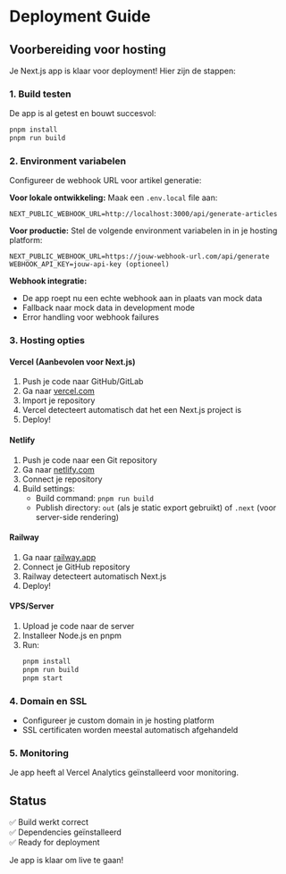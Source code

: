 # Deployment Guide

## Voorbereiding voor hosting

Je Next.js app is klaar voor deployment! Hier zijn de stappen:

### 1. Build testen
De app is al getest en bouwt succesvol:
```bash
pnpm install
pnpm run build
```

### 2. Environment variabelen
Configureer de webhook URL voor artikel generatie:

**Voor lokale ontwikkeling:**
Maak een `.env.local` file aan:
```
NEXT_PUBLIC_WEBHOOK_URL=http://localhost:3000/api/generate-articles
```

**Voor productie:**
Stel de volgende environment variabelen in in je hosting platform:
```
NEXT_PUBLIC_WEBHOOK_URL=https://jouw-webhook-url.com/api/generate
WEBHOOK_API_KEY=jouw-api-key (optioneel)
```

**Webhook integratie:**
- De app roept nu een echte webhook aan in plaats van mock data
- Fallback naar mock data in development mode
- Error handling voor webhook failures

### 3. Hosting opties

#### Vercel (Aanbevolen voor Next.js)
1. Push je code naar GitHub/GitLab
2. Ga naar [vercel.com](https://vercel.com)
3. Import je repository
4. Vercel detecteert automatisch dat het een Next.js project is
5. Deploy!

#### Netlify
1. Push je code naar een Git repository
2. Ga naar [netlify.com](https://netlify.com)
3. Connect je repository
4. Build settings:
   - Build command: `pnpm run build`
   - Publish directory: `out` (als je static export gebruikt) of `.next` (voor server-side rendering)

#### Railway
1. Ga naar [railway.app](https://railway.app)
2. Connect je GitHub repository
3. Railway detecteert automatisch Next.js
4. Deploy!

#### VPS/Server
1. Upload je code naar de server
2. Installeer Node.js en pnpm
3. Run:
   ```bash
   pnpm install
   pnpm run build
   pnpm start
   ```

### 4. Domain en SSL
- Configureer je custom domain in je hosting platform
- SSL certificaten worden meestal automatisch afgehandeld

### 5. Monitoring
Je app heeft al Vercel Analytics geïnstalleerd voor monitoring.

## Status
✅ Build werkt correct  
✅ Dependencies geïnstalleerd  
✅ Ready for deployment  

Je app is klaar om live te gaan!
